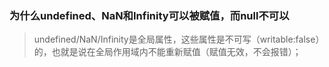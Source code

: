 
### 为什么undefined、NaN和Infinity可以被赋值，而null不可以
> undefined/NaN/Infinity是全局属性，这些属性是不可写（writable:false）的，也就是说在全局作用域内不能重新赋值（赋值无效，不会报错）；
